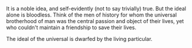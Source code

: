 It is a noble idea, and self-evidently (not to say trivially) true. But the ideal alone is bloodless. Think of the men of history for whom the universal brotherhood of man was the central passion and object of their lives, yet who couldn't maintain a friendship to save their lives. 

The ideal of the universal is dwarfed by the living particular.


